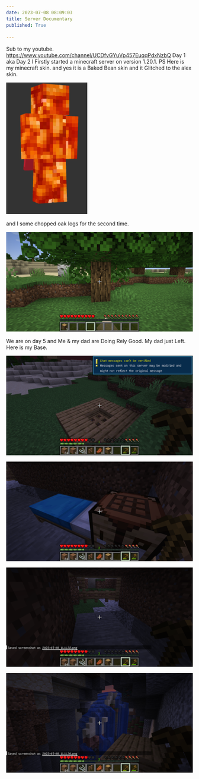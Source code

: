 ```yaml
---
date: 2023-07-08 08:09:03
title: Server Documentary
published: True

---
```

Sub to my youtube. https://www.youtube.com/channel/UCDfvGYuVp457EuqqPdxNzbQ
Day 1 aka Day 2 I Firstly started a minecraft server on version 1.20.1. PS Here is my minecraft skin. 
and yes it is a Baked Bean skin and it Glitched to the alex skin.

![Alt text](/idk.PNG)


and I some chopped oak logs for the second time.

![Alt text](/2023-07-08_10.13.46.png)

We are on day 5 and Me & my dad are Doing Rely Good.
My dad just Left.
Here is my Base.

![Alt text](/2023-07-08_11.11.21.png)

![Alt text](/2023-07-08_11.11.32.png)

![Alt text](/2023-07-08_11.11.36.png)

![Alt text](/2023-07-08_11.11.44.png)